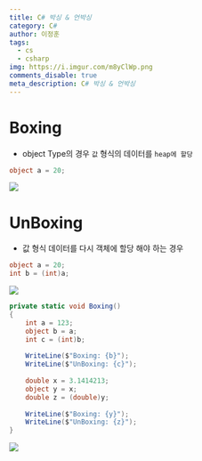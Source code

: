 ```yaml
---
title: C# 박싱 & 언박싱
category: C#
author: 이정훈
tags:
  - cs
  - csharp
img: https://i.imgur.com/m8yClWp.png
comments_disable: true
meta_description: C# 박싱 & 언박싱
---
```

# Boxing
- object Type의 경우 `값` 형식의 데이터를 `heap에 할당`
```csharp
object a = 20;
```
![](https://i.imgur.com/aWt0xH2.jpg)

# UnBoxing
- 값 형식 데이터를 다시 객체에 할당 해야 하는 경우
```csharp
object a = 20;
int b = (int)a;
```
![](https://i.imgur.com/ab2Pz3c.jpg)

```csharp
private static void Boxing()  
{  
	int a = 123;  
	object b = a;  
	int c = (int)b;  
	  
	WriteLine($"Boxing: {b}");  
	WriteLine($"UnBoxing: {c}");  
	  
	double x = 3.1414213;  
	object y = x;  
	double z = (double)y;  
	  
	WriteLine($"Boxing: {y}");  
	WriteLine($"UnBoxing: {z}");  
}
```

![](https://i.imgur.com/JYxEHv6.jpg)
